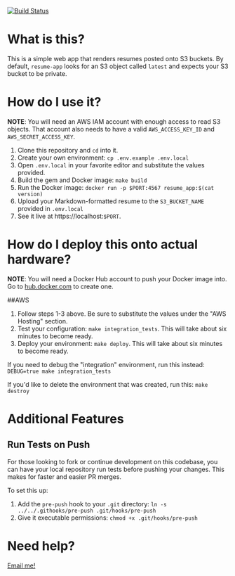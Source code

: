 [![Build Status](https://travis-ci.org/carlosonunez/resume-app.svg?branch=master)](https://travis-ci.org/carlosonunez/resume-app)

What is this?
=============

This is a simple web app that renders resumes posted onto S3 buckets.
By default, `resume-app` looks for an S3 object called
`latest` and expects your S3 bucket to be private.

How do I use it?
===============

**NOTE**: You will need an AWS IAM account with enough access to read S3 objects.
That account also needs to have a valid `AWS_ACCESS_KEY_ID` and 
`AWS_SECRET_ACCESS_KEY`.

1. Clone this repository and `cd` into it.
2. Create your own environment: `cp .env.example .env.local`
3. Open `.env.local` in your favorite editor and substitute the values provided.
4. Build the gem and Docker image: `make build`
5. Run the Docker image: `docker run -p $PORT:4567 resume_app:$(cat version)`
6. Upload your Markdown-formatted resume to the `S3_BUCKET_NAME` provided in `.env.local`
7. See it live at https://localhost:`$PORT`.

How do I deploy this onto actual hardware?
===========================================

**NOTE**: You will need a Docker Hub account to push your Docker image into.
Go to [hub.docker.com](https://hub.docker.com) to create one.

##AWS

1. Follow steps 1-3 above. Be sure to substitute the values under the "AWS Hosting" section.
2. Test your configuration: `make integration_tests`. This will take about six minutes to become ready.
3. Deploy your environment: `make deploy`. This will take about six minutes to become ready.

If you need to debug the "integration" environment, run this instead: `DEBUG=true make integration_tests`

If you'd like to delete the environment that was created, run this: `make destroy`


Additional Features
===================

Run Tests on Push
------------------

For those looking to fork or continue development on this codebase, you can have your local repository
run tests before pushing your changes. This makes for faster and easier PR merges.

To set this up:

1. Add the `pre-push` hook to your `.git` directory: `ln -s ../../.githooks/pre-push .git/hooks/pre-push`
2. Give it executable permissions: `chmod +x .git/hooks/pre-push`

Need help?
==========

[Email me!](mailto:dev@carlosnunez.me)
